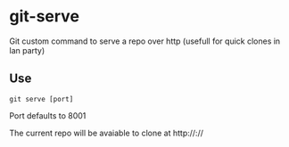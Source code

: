 git-serve
=========

Git custom command to serve a repo over http (usefull for quick clones in lan party)

Use
---

    git serve [port]
    
Port defaults to 8001
    
The current repo will be avaiable to clone at http://<your ip>:<port>/<your repo folder name>/
